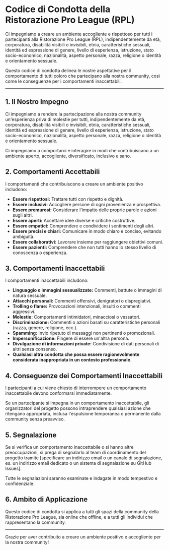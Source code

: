 # Codice di Condotta della Ristorazione Pro League (RPL)

Ci impegniamo a creare un ambiente accogliente e rispettoso per tutti i partecipanti alla Ristorazione Pro League (RPL), indipendentemente da età, corporatura, disabilità visibili o invisibili, etnia, caratteristiche sessuali, identità ed espressione di genere, livello di esperienza, istruzione, stato socio-economico, nazionalità, aspetto personale, razza, religione o identità e orientamento sessuale.

Questo codice di condotta delinea le nostre aspettative per il comportamento di tutti coloro che partecipano alla nostra community, così come le conseguenze per i comportamenti inaccettabili.

---

## 1. Il Nostro Impegno

Ci impegniamo a rendere la partecipazione alla nostra community un'esperienza priva di molestie per tutti, indipendentemente da età, corporatura, disabilità visibili o invisibili, etnia, caratteristiche sessuali, identità ed espressione di genere, livello di esperienza, istruzione, stato socio-economico, nazionalità, aspetto personale, razza, religione o identità e orientamento sessuale.

Ci impegniamo a comportarci e interagire in modi che contribuiscano a un ambiente aperto, accogliente, diversificato, inclusivo e sano.

## 2. Comportamenti Accettabili

I comportamenti che contribuiscono a creare un ambiente positivo includono:

*   **Essere rispettosi:** Trattare tutti con rispetto e dignità.
*   **Essere inclusivi:** Accogliere persone di ogni provenienza e prospettiva.
*   **Essere premurosi:** Considerare l'impatto delle proprie parole e azioni sugli altri.
*   **Essere aperti:** Accettare idee diverse e critiche costruttive.
*   **Essere empatici:** Comprendere e condividere i sentimenti degli altri.
*   **Essere precisi e chiari:** Comunicare in modo chiaro e conciso, evitando ambiguità.
*   **Essere collaborativi:** Lavorare insieme per raggiungere obiettivi comuni.
*   **Essere pazienti:** Comprendere che non tutti hanno lo stesso livello di conoscenza o esperienza.

## 3. Comportamenti Inaccettabili

I comportamenti inaccettabili includono:

*   **Linguaggio o immagini sessualizzate:** Commenti, battute o immagini di natura sessuale.
*   **Attacchi personali:** Commenti offensivi, denigratori o dispregiativi.
*   **Trolling o flame:** Provocazioni intenzionali, insulti o commenti aggressivi.
*   **Molestie:** Comportamenti intimidatori, minacciosi o vessatori.
*   **Discriminazione:** Commenti o azioni basati su caratteristiche personali (razza, genere, religione, ecc.).
*   **Spamming:** Invio ripetuto di messaggi non pertinenti o promozionali.
*   **Impersonificazione:** Fingere di essere un'altra persona.
*   **Divulgazione di informazioni private:** Condivisione di dati personali di altri senza consenso.
*   **Qualsiasi altra condotta che possa essere ragionevolmente considerata inappropriata in un contesto professionale.**

## 4. Conseguenze dei Comportamenti Inaccettabili

I partecipanti a cui viene chiesto di interrompere un comportamento inaccettabile devono conformarsi immediatamente.

Se un partecipante si impegna in un comportamento inaccettabile, gli organizzatori del progetto possono intraprendere qualsiasi azione che ritengano appropriata, inclusa l'espulsione temporanea o permanente dalla community senza preavviso.

## 5. Segnalazione

Se si verifica un comportamento inaccettabile o si hanno altre preoccupazioni, si prega di segnalarlo al team di coordinamento del progetto tramite [specificare un indirizzo email o un canale di segnalazione, es. un indirizzo email dedicato o un sistema di segnalazione su GitHub Issues].

Tutte le segnalazioni saranno esaminate e indagate in modo tempestivo e confidenziale.

## 6. Ambito di Applicazione

Questo codice di condotta si applica a tutti gli spazi della community della Ristorazione Pro League, sia online che offline, e a tutti gli individui che rappresentano la community.

---

Grazie per aver contribuito a creare un ambiente positivo e accogliente per la nostra community!
